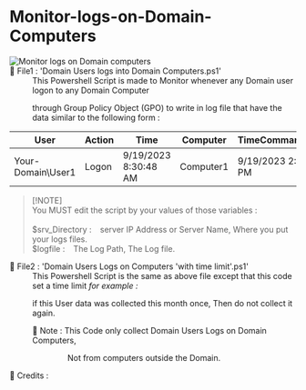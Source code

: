 # Monitor-logs-on-Domain-Computers
<dl>    
        <picture>
          <img alt="Monitor logs on Domain computers" src="https://i.imgur.com/jn2p7Mj.png">
        </picture>    
        <dt>📂 File1 : 'Domain Users logs into Domain Computers.ps1'</dt>
        <dd>This Powershell Script is made to Monitor whenever any Domain user logon to any Domain Computer  
            
 through Group Policy Object (GPO) to write in log file that have the data similar to the following form :  </dd>
        
User      |         Action | Time                 | Computer   |   TimeCommandRun      
----      |         ------ | ----                 | --------   |   --------------      
Your-Domain\User1 | Logon  | 9/19/2023 8:30:48 AM | Computer1  |   9/19/2023 2:01:23 PM
</dl>

> [!NOTE]<br>
> You MUST edit the script by your values of those variables :<br><br>
> $srv_Directory : &ensp; server IP Address or Server Name, Where you put your logs files.<br>
> $logfile :  &ensp; The Log Path, The Log file.<br>

<dl>
        <dt>📂 File2 : 'Domain Users Logs on Computers 'with time limit'.ps1'</dt>
        <dd>This Powershell Script is the same as above file except that this code set a time limit <em>for example :</em>
                
 if this User data was collected this month once, Then do not collect it again.</dd>
</dl>


<dd> 📄 Note : This Code only collect Domain Users Logs on Domain Computers,

&ensp; &ensp; &ensp; &ensp; &ensp; &ensp;Not from computers outside the Domain.</dd>

📜 Credits : 
